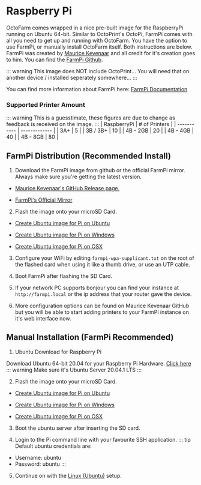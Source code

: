# Raspberry Pi
OctoFarm comes wrapped in a nice pre-built image for the RaspberryPi running on Ubuntu 64-bit. Similar to OctoPrint's OctoPi, FarmPi comes with all you need to get up and running with OctoFarm. You have the option to use FarmPi, or manually install OctoFarm itself. Both instructions are below.
FarmPi was created by [Maurice Kevenaar](https://github.com/mkevenaar) and all credit for it's creation goes to him. You can find the [FarmPi Github](https://github.com/mkevenaar/FarmPi). 

::: warning 
This image does NOT include OctoPrint... You will need that on another device / installed seperately somewhere... 
:::

You can find more information about FarmPi here: [FarmPi Documentation](https://farmpi.kevenaar.name/)

### Supported Printer Amount
::: warning
This is a guesstimate, these figures are due to change as feedback is received on the image.
:::
| RaspberryPi | # of Printers |
| ----------- | ------------- |
| 3A+         | 5             |
| 3B / 3B+    | 10            |
| 4B - 2GB    | 20            |
| 4B - 4GB    | 40            |
| 4B - 8GB    | 80            |


## FarmPi Distribution (Recommended Install)

1. Download the FarmPi image from github or the official FarmPi mirror. Always make sure you're getting the latest version.

 - [Maurice Kevenaar's GitHub Release page.](https://github.com/mkevenaar/FarmPi/releases/latest)

 - [FarmPi's Official Mirror](https://farmpi.octofarm.net/)

2. Flash the image onto your microSD Card.

 - [Create Ubuntu image for Pi on Ubuntu](https://ubuntu.com/tutorials/create-an-ubuntu-image-for-a-raspberry-pi-on-ubuntu)

 - [Create Ubuntu image for Pi on Windows](https://ubuntu.com/tutorials/create-an-ubuntu-image-for-a-raspberry-pi-on-windows)

 - [Create Ubuntu image for Pi on OSX](https://ubuntu.com/tutorials/create-an-ubuntu-image-for-a-raspberry-pi-on-macos)

3. Configure your WiFi by editing `farmpi-wpa-supplicant.txt` on the root of the flashed card when using it like a thumb drive, or use an UTP cable.
   
4. Boot FarmPi after flashing the SD Card.

5. If your network PC supports bonjour you can find your instance at `http://farmpi.local` or the ip address that your router gave the device.
 
6. More configuration options can be found on Maurice Kevenaar GitHub but you will be able to start adding printers to your FarmPi instance on it's web interface now.

## Manual Installation (FarmPi Recommended)
1. Ubuntu Download for Raspberry Pi

Download Ubuntu 64-bit 20.04 for your Raspberry Pi Hardware.
[Click here](https://ubuntu.com/download/raspberry-pi)
::: warning
Make sure it's Ubuntu Server 20.04.1 LTS
:::

2. Flash the image onto your microSD Card.

 - [Create Ubuntu image for Pi on Ubuntu](https://ubuntu.com/tutorials/create-an-ubuntu-image-for-a-raspberry-pi-on-ubuntu)

 - [Create Ubuntu image for Pi on Windows](https://ubuntu.com/tutorials/create-an-ubuntu-image-for-a-raspberry-pi-on-windows)

 - [Create Ubuntu image for Pi on OSX](https://ubuntu.com/tutorials/create-an-ubuntu-image-for-a-raspberry-pi-on-macos)

3. Boot the ubuntu server after inserting the SD card.

4. Login to the Pi command line with your favourite SSH application.
::: tip
Default ubuntu credentials are: 
 - Username: ubuntu
 - Password: ubuntu
:::

5. Continue on with the [Linux (Ubuntu)](/installation/install-linux-ubuntu.md) setup.
